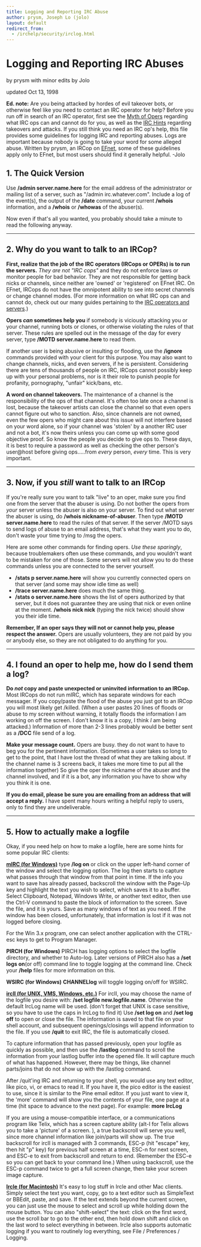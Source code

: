 ```yaml
---
title: Logging and Reporting IRC Abuse
author: prysm, Joseph Lo (jolo)
layout: default
redirect_from:
  - /irchelp/security/irclog.html
---
```


# Logging and Reporting IRC Abuses

by prysm with minor edits by Jolo

updated Oct 13, 1998

**Ed. note:** Are you being attacked by hordes of evil takeover bots, or otherwise feel like you need to contact an IRC operator for help? Before you run off in search of an IRC operator, first see the [Myth of Opers](/irchelp/ircd/opermyth.html) regarding what IRC ops can and cannot do for you, as well as the [IRC Hints](hints.html) regarding takeovers and attacks. If you still think you need an IRC op's help, this file provides some guidelines for logging IRC and reporting abuses. Logs are important because nobody is going to take your word for some alleged abuse. Written by prysm, an IRCop on [EFnet](http://www.efnet.org/), some of these guidelines apply only to EFnet, but most users should find it generally helpful. -Jolo

## 1. The Quick Version

Use **/admin server.name.here** for the email address of the administrator or
mailing list of a server, such as "/admin irc.whatever.com". Include a log of
the event(s), the output of the **/date** command, your current **/whois**
information, and a **/whois** or **/whowas** of the abuser(s).

Now even if that's all you wanted, you probably should take a minute to read
the following anyway.

* * *

## 2. Why do you want to talk to an IRCop?

**First, realize that the job of the IRC operators (IRCops or OPERs) is to run the servers.** _They are not "IRC cops"_ and they do not enforce laws or monitor people for bad behavior. They are not responsible for getting back nicks or channels, since neither are 'owned' or 'registered' on EFnet IRC. On EFnet, IRCops do not have the omnipotent ability to see into secret channels or change channel modes. (For more information on what IRC ops can and cannot do, check out our many guides pertaining to the [IRC operators and servers](/irchelp/ircd/).)

**Opers _can_ sometimes help you** if somebody is viciously attacking you or your channel, running bots or clones, or otherwise violating the rules of that server. These rules are spelled out in the message of the day for every server, type **/MOTD server.name.here** to read them.

If another user is being abusive or insulting or flooding, use the **/ignore**
commands provided with your client for this purpose. You may also want to
change channels, nicks, and even servers, if he is persistent. Considering
there are tens of thousands of people on IRC, IRCops cannot possibly keep up
with your personal problems, nor is it their role to punish people for
profanity, pornography, "unfair" kick/bans, etc.

**A word on channel takeovers.** The maintenance of a channel is the responsibility of the ops of that channel. It's often too late once a channel is lost, because the takeover artists can close the channel so that even opers cannot figure out who to sanction. Also, since channels are not owned, even the few opers who might care about this issue will not interfere based on your word alone, so if your channel was 'stolen' by a another IRC user and not a bot, it's now theirs unless you can come up with some good objective proof. So know the people you decide to give ops to. These days, it is best to require a password as well as checking the other person's user@host before giving ops.....from _every_ person, _every_ time. This is very important.

* * *

## 3. Now, if you _still_ want to talk to an IRCop

If you're really sure you want to talk "live" to an oper, make sure you find
one from the server that the abuser is using. Do not bother the opers from
_your_ server unless the abuser is also on your server. To find out what
server the abuser is using, do **/whois nickname-of-abuser**. Then type
**/MOTD server.name.here** to read the rules of that server. If the server
/MOTD says to send logs of abuse to an email address, that's what they want
you to do, don't waste your time trying to /msg the opers.

Here are some other commands for finding opers. _Use these sparingly_, because
troublemakers often use these commands, and you wouldn't want to be mistaken
for one of those. Some servers will not allow you to do these commands unless
you are connected to the server yourself.

  * **/stats p server.name.here** will show you currently connected opers on that server (and some may show idle time as well)
  * **/trace server.name.here** does much the same thing.
  * **/stats o server.name.here** shows the list of opers authorized by that server, but it does not guarantee they are using that nick or even online at the moment. **/whois nick nick** (typing the nick twice) should show you their idle time.

**Remember, If an oper says they will not or cannot help you, please respect the answer.** Opers are usually volunteers, they are not paid by you or anybody else, so they are not obligated to do anything for you.

* * *

## 4. I found an oper to help me, how do I send them a log?

**Do _not_ copy and paste unexpected or uninvited information to an IRCop.**     Most IRCops do not run mIRC, which has separate windows for each messager. If you copy/paste the flood of the abuse you just got to an IRCop you will most likely get /killed. (When a user pastes 20 lines of floods or abuse to my screen without warning, it totally floods the information I am working on off the screen. I don't know it is a copy, I think _I_ am being attacked.) Information of more than 2-3 lines probably would be better sent as a **/DCC** file send of a log.

**Make your message count.**     Opers are busy. they do not want to have to beg you for the pertinent information. (Sometimes a user takes so long to get to the point, that I have lost the thread of what they are talking about. If the channel name is 3 screens back, it takes me more time to put all the information together) So give the oper the nickname of the abuser and the channel involved, and if it is a bot, any information you have to show why you think it is one.

**If you do email, please be sure you are emailing from an address that will accept a reply.**     I have spent many hours writing a helpful reply to users, only to find they are undeliverable.

* * *

## 5. How to actually make a logfile

Okay, if you need help on how to make a logfile, here are some hints for some
popular IRC clients:

**[mIRC (for Windows)](/irchelp/mirc/)**     type **/log on** or click on the upper left-hand corner of the window and select the logging option. The log then starts to capture what passes through that window from that point in time. If the info you want to save has already passed, backscroll the window with the Page-Up key and highlight the text you wish to select, which saves it to a buffer. Select Clipboard, Notepad, Windows Write, or another text editor, then use the Ctrl-V command to paste the block of information to the screen. Save the file, and it is yours. Save as many windows of text as you need. If the window has been closed, unfortunately, that information is lost if it was not logged before closing.

For the Win 3.x program, one can select another application with the CTRL-esc
keys to get to Program Manager.

**PIRCH (for Windows)**     PIRCH has logging options to select the logfile directory, and whether to Auto-log. Later versions of PIRCH also has a **/set logs on**(or off) command line to toggle logging at the command line. Check your **/help** files for more information on this.

**WSIRC (for Windows)**     **CHANNELlog** will toggle logging on/off for WSIRC.

**[ircII (for UNIX, VMS, Windows, etc.)](/irchelp/ircii/)**     For ircII, you may choose the name of the logfile you desire with: **/set logfile new.logfile.name**. Otherwise the default IrcLog name will be used. (don't forget that UNIX is case sensitive, so you have to use the caps in IrcLog to find it) Use **/set log on** and **/set log off** to open or close the file. The information is saved to that file on your shell account, and subsequent openings/closings will append information to the file. If you use **/quit** to exit IRC, the file is automatically closed.

To capture information that has passed previously, open your logfile as
quickly as possible, and then use the **/lastlog** command to scroll the
information from your lastlog buffer into the opened file. It will capture
much of what has happened. However, there may be things, like channel
parts/joins that do not show up with the /lastlog command.

After /quit'ing IRC and returning to your shell, you would use any text
editor, like pico, vi, or emacs to read it. If you have it, the pico editor is
the easiest to use, since it is similar to the Pine email editor. If you just
want to view it, the 'more' command will show you the contents of your file,
one page at a time (hit space to advance to the next page). For example:
**more IrcLog**

If you are using a mouse-compatible interface, or a communications program
like Telix, which has a screen capture ability (alt-I for Telix allows you to
take a 'picture' of a screen. ), a true backscroll will serve you well, since
more channel information like join/parts will show up. The true backscroll for
ircII is managed with 3 commands, ESC-p (hit "escape" key, then hit "p" key)
for previous half screen at a time, ESC-n for next screen, and ESC-e to exit
from backscroll and return to end. (Remember the ESC-e so you can get back to
your command line.) When using backscroll, use the ESC-p command twice to get
a full screen change, then take your screen image capture.

**[Ircle (for Macintosh)](/irchelp/macintosh/)**     It's easy to log stuff in Ircle and other Mac clients. Simply select the text you want, copy, go to a text editor such as SimpleText or BBEdit, paste, and save. If the text extends beyond the current screen, you can just use the mouse to select and scroll up while holding down the mouse button. You can also "shift-select" the text: click on the first word, use the scroll bar to go to the other end, then hold down shift and click on the last word to select everything in between. Ircle also supports automatic logging if you want to routinely log everything, see File / Preferences / Logging.
